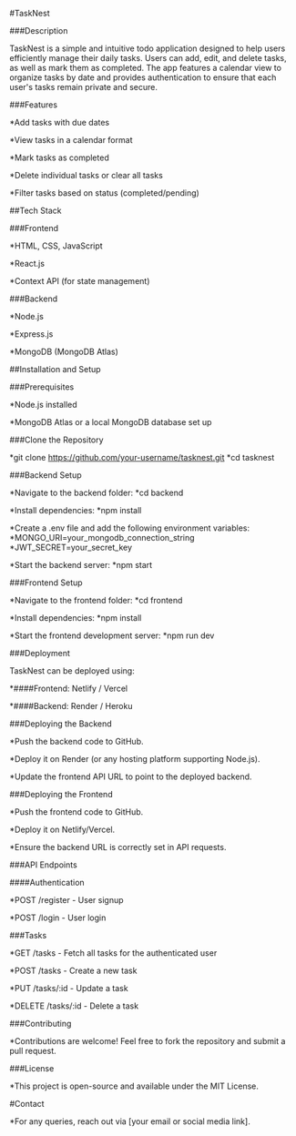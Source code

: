 #TaskNest

###Description

TaskNest is a simple and intuitive todo application designed to help users efficiently manage their daily tasks. Users can add, edit, and delete tasks, as well as mark them as completed. The app features a calendar view to organize tasks by date and provides authentication to ensure that each user's tasks remain private and secure.

###Features

*Add tasks with due dates

*View tasks in a calendar format

*Mark tasks as completed

*Delete individual tasks or clear all tasks

*Filter tasks based on status (completed/pending)




##Tech Stack


###Frontend

*HTML, CSS, JavaScript

*React.js

*Context API (for state management)


###Backend

*Node.js

*Express.js

*MongoDB (MongoDB Atlas)



##Installation and Setup

###Prerequisites

*Node.js installed

*MongoDB Atlas or a local MongoDB database set up

###Clone the Repository

*git clone https://github.com/your-username/tasknest.git
*cd tasknest

###Backend Setup

*Navigate to the backend folder:
  *cd backend

*Install dependencies:
  *npm install

*Create a .env file and add the following environment variables:
  *MONGO_URI=your_mongodb_connection_string
  *JWT_SECRET=your_secret_key

*Start the backend server:
  *npm start

###Frontend Setup

*Navigate to the frontend folder:
  *cd frontend

*Install dependencies:
  *npm install

*Start the frontend development server:
  *npm run dev

###Deployment

TaskNest can be deployed using:

*####Frontend: Netlify / Vercel

*####Backend: Render / Heroku

###Deploying the Backend

*Push the backend code to GitHub.

*Deploy it on Render (or any hosting platform supporting Node.js).

*Update the frontend API URL to point to the deployed backend.

###Deploying the Frontend

*Push the frontend code to GitHub.

*Deploy it on Netlify/Vercel.

*Ensure the backend URL is correctly set in API requests.

###API Endpoints

####Authentication

*POST /register - User signup

*POST /login - User login

###Tasks

*GET /tasks - Fetch all tasks for the authenticated user

*POST /tasks - Create a new task

*PUT /tasks/:id - Update a task

*DELETE /tasks/:id - Delete a task

###Contributing

*Contributions are welcome! Feel free to fork the repository and submit a pull request.

###License

*This project is open-source and available under the MIT License.

#Contact

*For any queries, reach out via [your email or social media link].
